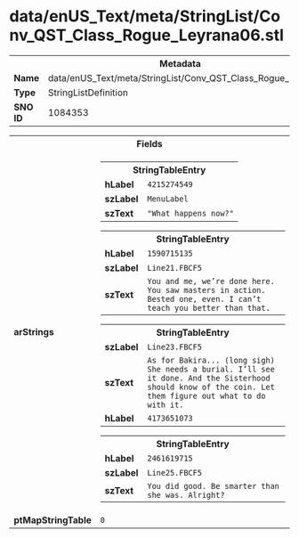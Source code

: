 <h1>data/enUS_Text/meta/StringList/Conv_QST_Class_Rogue_Leyrana06.stl</h1><table><tr><th colspan="100%">Metadata</th></tr><tr><td><b>Name</b></td><td>data/enUS_Text/meta/StringList/Conv_QST_Class_Rogue_Leyrana06.stl</td></tr><tr><td><b>Type</b></td><td>StringListDefinition</td></tr><tr><td><b>SNO ID</b></td><td>1084353</td></tr></table>

<table><tr><th colspan="100%">Fields</th></tr><tr><td><b>arStrings</b></td><td><table><tr><th colspan="100%">StringTableEntry</th></tr><tr><td><b>hLabel</b></td><td><code>4215274549</code></td></tr><tr><td><b>szLabel</b></td><td><code>MenuLabel</code></td></tr><tr><td><b>szText</b></td><td><code>"What happens now?"</code></td></tr></table>


<table><tr><th colspan="100%">StringTableEntry</th></tr><tr><td><b>hLabel</b></td><td><code>1590715135</code></td></tr><tr><td><b>szLabel</b></td><td><code>Line21.FBCF5</code></td></tr><tr><td><b>szText</b></td><td><code>You and me, we’re done here. You saw masters in action. Bested one, even. I can’t teach you better than that.</code></td></tr></table>


<table><tr><th colspan="100%">StringTableEntry</th></tr><tr><td><b>szLabel</b></td><td><code>Line23.FBCF5</code></td></tr><tr><td><b>szText</b></td><td><code>As for Bakira... (long sigh) She needs a burial. I’ll see it done. And the Sisterhood should know of the coin. Let them figure out what to do with it.</code></td></tr><tr><td><b>hLabel</b></td><td><code>4173651073</code></td></tr></table>


<table><tr><th colspan="100%">StringTableEntry</th></tr><tr><td><b>hLabel</b></td><td><code>2461619715</code></td></tr><tr><td><b>szLabel</b></td><td><code>Line25.FBCF5</code></td></tr><tr><td><b>szText</b></td><td><code>You did good. Be smarter than she was. Alright?</code></td></tr></table>


</td></tr><tr><td><b>ptMapStringTable</b></td><td><code>0</code></td></tr></table>

